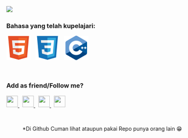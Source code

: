 <a href="https://git.io/typing-svg"><img src="https://readme-typing-svg.herokuapp.com?font=Tiny5&size=30&pause=2000&color=18F718&repeat=false&random=false&width=435&lines=%F0%9F%91%8B+Halo%2C+Aku+Aeroxflush" /> </a>

### Bahasa yang telah kupelajari:
<div>
<img height="64" width="64" src="https://raw.githubusercontent.com/devicons/devicon/6910f0503efdd315c8f9b858234310c06e04d9c0/icons/html5/html5-original.svg" /> &nbsp;
<img height="64" width="64" src="https://raw.githubusercontent.com/devicons/devicon/6910f0503efdd315c8f9b858234310c06e04d9c0/icons/css3/css3-original.svg" /> &nbsp;
<img height="64" width="64" src="https://raw.githubusercontent.com/devicons/devicon/6910f0503efdd315c8f9b858234310c06e04d9c0/icons/cplusplus/cplusplus-original.svg" /> &nbsp;
</div>

&nbsp;
### Add as friend/Follow me?
<a href="https://www.discordapp.com/users/574176914483445760"> 
  <img height="30" width="30" src="https://discord.com/assets/3437c10597c1526c3dbd98c737c2bcae.svg">
</a> &nbsp;
<a href="https://steamcommunity.com/id/saucyrendang/"> 
  <img height="30" width="30" src="https://static.wikia.nocookie.net/logopedia/images/5/56/Steam_Icon_2014.svg/revision/latest/scale-to-width-down/512?cb=20190826175003">
</a> &nbsp;
<a href="https://open.spotify.com/user/31rti3haf32ud5p4xiwmmz7wwc3a"> 
  <img height="30" width="30" src="https://www.freepnglogos.com/uploads/spotify-logo-png/file-spotify-logo-png-4.png">
</a> &nbsp;
<a href="https://www.reddit.com/user/Aeroxflush"> 
  <img height="30" width="30" src="https://www.redditinc.com/assets/images/site/reddit-logo.png">
</a>

&nbsp;
<p align="center">*Di Github Cuman lihat ataupun pakai Repo punya orang lain 😁</p>
